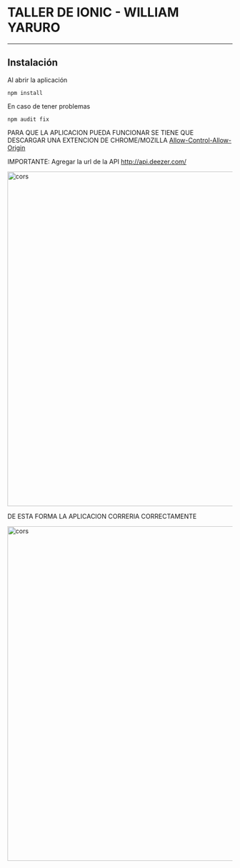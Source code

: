 # TALLER DE IONIC - WILLIAM YARURO
----
## Instalación

Al abrir la aplicación

```
npm install
````
En caso de tener problemas

```
npm audit fix
````
PARA QUE LA APLICACION PUEDA FUNCIONAR SE TIENE QUE DESCARGAR UNA EXTENCION DE CHROME/MOZILLA [Allow-Control-Allow-Origin](https://chrome.google.com/webstore/detail/local-cors/bhachhlaofmplbfnefenmlnflolelkff)

IMPORTANTE: Agregar la url de la API http://api.deezer.com/
<p>
<img src="http://prntscr.com/t3ord9" width="750" alt="cors">
</p>

DE ESTA FORMA LA APLICACION CORRERIA CORRECTAMENTE

<p>
<img src="http://prntscr.com/t3orso" width="750" alt="cors">
</p>

